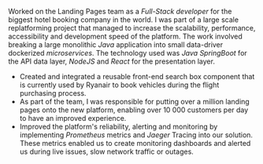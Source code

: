 Worked on the Landing Pages team as a *Full-Stack developer* for the biggest hotel booking company in the world. I was part of a large scale replatforming project that managed to increase the scalability, performance, accessibility and development speed of the platform.
The work involved breaking a large monolithic *Java* application into small data-driver dockerized *microservices*. The technology used was *Java SpringBoot* for the API data layer, *NodeJS* and *React* for the presentation layer.

* Created and integrated a reusable front-end search box component that is currently used by Ryanair to book vehicles during the flight purchasing process.  
* As part of the team, I was responsible for putting over a million landing pages onto the new platform, enabling over 10 000 customers per day to have an improved experience.  
* Improved the platform's reliability, alerting and monitoring by implementing *Prometheus* metrics and *Jaeger* Tracing into our solution. These metrics enabled us to create monitoring dashboards and alerted us during live issues, slow network traffic or outages.
